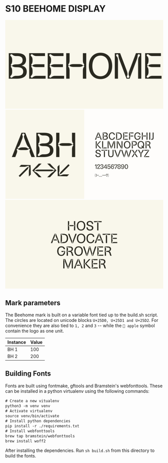 # S10 BEEHOME DISPLAY

![BEEHOME1](/res/beehomeV1-3.png)
![BEEHOME1](/res/beehomeV1-1.png)
![BEEHOME1](/res/beehomeV1-2.png)

## Mark parameters
The Beehome mark is built on a variable font tied up to the build.sh script. 
The circles are located on unicode blocks ```U+25D0, U+25D1 and U+25D2```. For convenience they are also tied to ```1, 2``` and ```3``` -- while the ``` apple``` symbol contain the logo as one unit. 

Instance | Value
------------ | -------------
BH 1 | 100
BH 2 | 200



## Building Fonts
Fonts are built using fontmake, gftools and Bramstein's webfonttools. These can be installed in a python virtualenv using the following commands:

```
# Create a new vitualenv
python3 -m venv venv
# Activate virtualenv
source venv/bin/activate
# Install python dependencies
pip install -r ./requirements.txt
# Install webfonttools
brew tap bramstein/webfonttools
brew install woff2
```

After installing the dependencies. Run `sh build.sh` from this directory to build the fonts.
